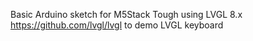Basic Arduino sketch for M5Stack Tough using LVGL 8.x https://github.com/lvgl/lvgl to demo LVGL keyboard
